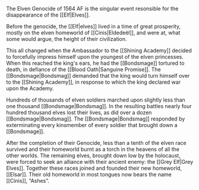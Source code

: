 The Elven Genocide of 1564 AF is the singular event resonsible for the disappearance of the [[Elf|Elves]]. 

Before the genocide, the [[Elf|elves]] lived in a time of great prosperity, mostly on the elven homeworld of [[Cinis|Eldedeël]], and were at, what some would argue, the height of their civilization.

This all changed when the Ambassador to the [[Shining Academy]] decided to forcefully impress himself upon the youngest of the elven princesses. When this reached the king's ears, he had the [[Bondsmage]] tortured to death, in defiance of the [[Blood Oath|Sanguine Promise]]. The [[Bondsmage|Bondsmag]] demanded that the king would turn himself over to the [[Shining Academy]], in response to which the king declared war upon the Academy.

Hundreds of thousands of elven soldiers marched upon slightly less than one thousand [[Bondsmage|Bondsmag]]. In the resulting battles nearly four hundred thousand elves lost their lives, as did over a dozen [[Bondsmage|Bondsmag]]. The [[Bondsmage|Bondsmag]] responded by exterminating every kinsmember of every soldier that brought down a [[Bondsmage]]. 

After the completion of their Genocide, less than a tenth of the elven race survived and their homeworld burnt as a torch in the heavens of all the other worlds. The remaining elves, brought down low by the holocaust, were forced to seek an alliance with their ancient enemy: the [[Grey Elf|Grey Elves]]. Together these races joined and founded their new homeworld, [[Elsar]]. Their old homeworld in most tongues now bears the name [[Cinis]], “Ashes”.
